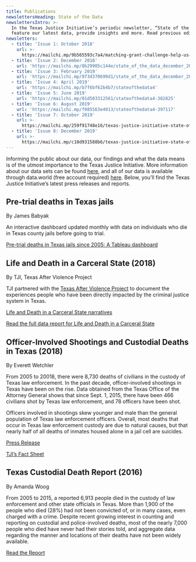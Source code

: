 ```yaml
---
title: Publications
newslettersHeading: State of the Data
newslettersIntro: >-
  In the Texas Justice Initiative’s periodic newsletter, “State of the Data,” we
  feature our latest data, provide insights and more. Read previous editions:
newsletters:
  - title: 'Issue 1: October 2018'
    url: >-
      https://mailchi.mp/9b565593c7a4/matching-grant-challenge-help-us-soar-221081
  - title: 'Issue 2: December 2018'
    url: 'https://mailchi.mp/8b29905c144e/state_of_the_data_december_2018'
  - title: 'Issue 3: February 2019'
    url: 'https://mailchi.mp/973d370699d1/state_of_the_data_december_2018-316421'
  - title: 'Issue 4: April 2019'
    url: 'https://mailchi.mp/b7f6bf62b4b7/stateofthedata4'
  - title: 'Issue 5: June 2019'
    url: 'https://mailchi.mp/01d503312561/stateofthedata4-382825'
  - title: 'Issue 6: August 2019'
    url: 'https://mailchi.mp/f085563e4913/stateofthedata4-397117'
  - title: 'Issue 7: October 2019'
    url: >-
      https://mailchi.mp/259f91748e16/texas-justice-initiative-state-of-the-data-issue-7
  - title: 'Issue 8: December 2019'
    url: >-
      https://mailchi.mp/c10d931588b6/texas-justice-initiative-state-of-the-data-issue-480045
---
```

Informing the public about our data, our findings and what the data means is of the utmost importance to the Texas Justice Initiative. More information about our data sets can be found [here](https://texasjusticeinitiative.org/about-the-data/), and all of our data is available through data.world (free account required) <a href="https://data.world/tji" target="_blank" rel="noopener noreferrer">here</a>. Below, you’ll find the Texas Justice Initiative’s latest press releases and reports.

## Pre-trial deaths in Texas jails

By James Babyak

An interactive dashboard updated monthly with data on individuals who die in Texas county jails before going to trial. 

[Pre-trial deaths in Texas jails since 2005: A Tableau dashboard](https://texasjusticeinitiative.org/publications/pre-conviction-deaths-in-texas-jails/)

## Life and Death in a Carceral State (2018)

By TJI, Texas After Violence Project

TJI partnered with the <a href="https://texasafterviolence.org/" target="_blank" rel="noopener noreferrer">Texas After Violence Project</a> to document the experiences people who have been directly impacted by the criminal justice system in Texas. 

<a href="http://texasafterviolence.org/wp-content/uploads/2018/02/TAVP_TJI_Booklet.pdf" target="_blank" rel="noopener noreferrer">Life and Death in a Carceral State narratives</a>

<a href="https://drive.google.com/file/d/167qxHtgRhuCCcg2-VoYBMJ0buatf6krF/view" target="_blank" rel="noopener noreferrer">Read the full data report for Life and Death in a Carceral State</a>

## Officer-Involved Shootings and Custodial Deaths in Texas (2018)

By Everett Wetchler

From 2005 to 20018, there were 8,730 deaths of civilians in the custody of Texas law enforcement. In the past decade, officer-involved shootings in Texas have been on the rise. Data obtained from the Texas Office of the Attorney General shows that since Sept. 1, 2015, there have been 466 civilians shot by Texas law enforcement, and 78 officers have been shot.

Officers involved in shootings skew younger and male than the general population of Texas law enforcement officers. Overall, most deaths that occur in Texas law enforcement custody are due to natural causes, but that nearly half of all deaths of inmates housed alone in a jail cell are suicides.

<a href="https://drive.google.com/a/texasjusticeinitiative.org/file/d/1LhrFlyAT8SV5rRF3YzY08mMMzgKQqwua/view?usp=sharing" target="_blank" rel="noopener noreferrer">Press Release</a>

<a href="https://drive.google.com/a/texasjusticeinitiative.org/file/d/1d2UBGXA_5YSv6TdcTZLrGe2X3zUBU3QR/view?usp=sharing" target="_blank" rel="noopener noreferrer">TJI’s Fact Sheet</a>

## Texas Custodial Death Report (2016)

By Amanda Woog

From 2005 to 2015, a reported 6,913 people died in the custody of law enforcement and other state officials in Texas. More than 1,900 of the people who died (28%) had not been convicted of, or in many cases, even charged with a crime. Despite recent growing interest in counting and reporting on custodial and police-involved deaths, most of the nearly 7,000 people who died have never had their stories told, and aggregate data regarding the manner and locations of their deaths have not been widely available.

<a href="https://drive.google.com/open?id=1VlqnOokJ-Ta6u61mXpB5ES8JoP_RK7Yq" target="_blank" rel="noopener noreferrer">Read the Report</a>
